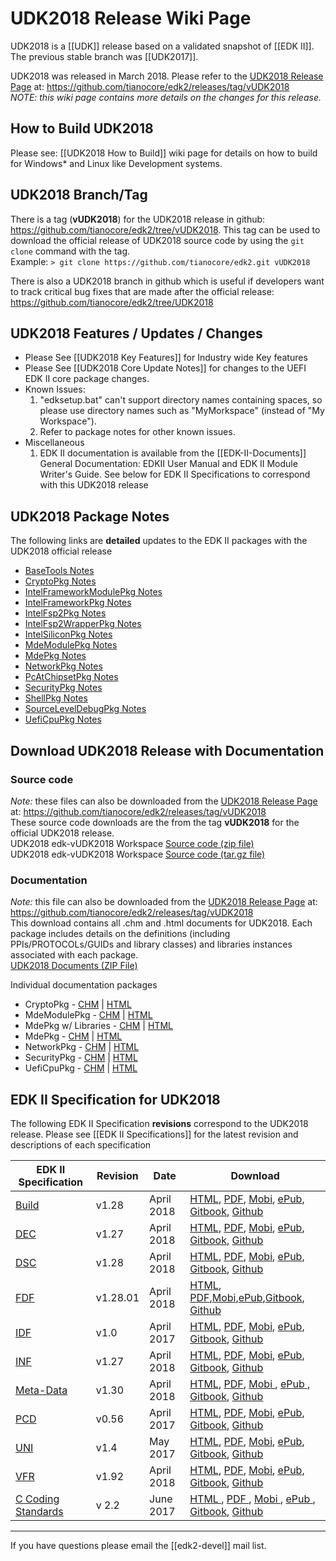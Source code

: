 # UDK2018 Release Wiki Page

UDK2018 is a [[UDK]] release based on a validated snapshot of [[EDK II]]. The previous stable branch was [[UDK2017]].

UDK2018 was released in March 2018. Please refer to the [UDK2018 Release Page](https://github.com/tianocore/edk2/releases/tag/vUDK2018) at: 
https://github.com/tianocore/edk2/releases/tag/vUDK2018 <br>
_NOTE: this wiki page contains more details on the changes for this release._


## How to Build UDK2018

Please see: [[UDK2018 How to Build]] wiki page for details on how to build for Windows* and Linux like Development systems.


## UDK2018 Branch/Tag

There is a tag (**vUDK2018**) for the UDK2018 release in github:
https://github.com/tianocore/edk2/tree/vUDK2018.  This tag can be used to download the official release of UDK2018 source code by using the `git clone` command with the tag. <br>
Example: `> git clone https://github.com/tianocore/edk2.git vUDK2018`


There is also a UDK2018 branch in github which is useful if developers want to track critical bug fixes that are made after the official release:
https://github.com/tianocore/edk2/tree/UDK2018


## UDK2018 Features / Updates / Changes
* Please See [[UDK2018 Key Features]] for Industry wide Key features
* Please See [[UDK2018 Core Update Notes]] for changes to the UEFI EDK II core package changes.
* Known Issues:
  1.  "edksetup.bat" can't support directory names containing spaces, so please
    use directory names such as "MyMorkspace" (instead of "My Workspace").
  2.  Refer to package notes for other known issues.
* Miscellaneous
  1.  EDK II documentation is available from the [[EDK-II-Documents]]
    General Documentation: EDKII User Manual and EDK II Module Writer's Guide. See below for EDK II Specifications to correspond with this UDK2018 release
 

## UDK2018 Package Notes
The following links are **detailed** updates to the EDK II packages with the UDK2018 official release <BR>
* [BaseTools Notes]( https://github.com/tianocore-docs/Docs/blob/master/UDK/UDK2018/BaseToolsNotes.md)
* [CryptoPkg Notes](https://github.com/tianocore-docs/Docs/blob/master/UDK/UDK2018/CryptoPkgNotes.md)
* [IntelFrameworkModulePkg Notes]( https://github.com/tianocore-docs/Docs/blob/master/UDK/UDK2018/IntelFrameworkModulePkgNotes.md)
* [IntelFrameworkPkg Notes]( https://github.com/tianocore-docs/Docs/blob/master/UDK/UDK2018/IntelFrameworkPkgNotes.md)
* [IntelFsp2Pkg Notes]( https://github.com/tianocore/edk2/blob/UDK2018/IntelFsp2Pkg/Readme.md)
* [IntelFsp2WrapperPkg Notes](https://github.com/tianocore-docs/Docs/blob/master/UDK/UDK2018/IntelFsp2WrapperPkgNotes.md)
* [IntelSiliconPkg Notes]( https://github.com/tianocore-docs/Docs/blob/master/UDK/UDK2018/IntelSiliconPkgNotes.md)
* [MdeModulePkg Notes]( https://github.com/tianocore-docs/Docs/blob/master/UDK/UDK2018/MdeModulePkgNotes.md)
* [MdePkg Notes]( https://github.com/tianocore-docs/Docs/blob/master/UDK/UDK2018/MdePkgNotes.md)
* [NetworkPkg Notes]( https://github.com/tianocore-docs/Docs/blob/master/UDK/UDK2018/NetworkPkgNotes.md)
* [PcAtChipsetPkg Notes]( https://github.com/tianocore-docs/Docs/blob/master/UDK/UDK2018/PcAtChipsetPkgNotes.md)
* [SecurityPkg Notes]( https://github.com/tianocore-docs/Docs/blob/master/UDK/UDK2018/SecurityPkgNotes.md)
* [ShellPkg Notes]( https://github.com/tianocore-docs/Docs/blob/master/UDK/UDK2018/ShellPkgNotes.md)
* [SourceLevelDebugPkg Notes]( https://github.com/tianocore-docs/Docs/blob/master/UDK/UDK2018/SourceLevelDebugPkgNotes.md)
* [UefiCpuPkg Notes]( https://github.com/tianocore-docs/Docs/blob/master/UDK/UDK2018/UefiCpuPkgNotes.md)





## Download  UDK2018 Release with Documentation


### Source code 
_Note:_ these files can also be downloaded from the [UDK2018 Release Page](https://github.com/tianocore/edk2/releases/tag/vUDK2018) at: https://github.com/tianocore/edk2/releases/tag/vUDK2018 <br>
These source code downloads are the from the tag **vUDK2018** for the official UDK2018 release. <br>
UDK2018 edk-vUDK2018 Workspace [Source code (zip file)](https://github.com/tianocore/edk2/archive/vUDK2018.zip ) <BR>
UDK2018 edk-vUDK2018 Workspace [Source code (tar.gz file)](https://github.com/tianocore/edk2/archive/vUDK2018.tar.gz ) 

### Documentation
_Note:_ this file can also be downloaded from the [UDK2018 Release Page](https://github.com/tianocore/edk2/releases/tag/vUDK2018) at: https://github.com/tianocore/edk2/releases/tag/vUDK2018 <br>
This download contains all .chm and .html documents for UDK2018. Each package includes details on the definitions (including PPIs/PROTOCOLs/GUIDs and library classes) and libraries instances associated with each package. <br>
[UDK2018 Documents (ZIP File)]( https://github.com/tianocore/edk2/releases/download/vUDK2018/UDK2018.Documents.zip)  

Individual documentation packages
* CryptoPkg - [CHM](https://github.com/tianocore-docs/Docs/raw/master/UDK/UDK2018/CryptoPkg%20Document.chm) | [HTML](https://github.com/tianocore-docs/Docs/raw/master/UDK/UDK2018/CryptoPkg%20Document.zip)
* MdeModulePkg - [CHM](https://github.com/tianocore-docs/Docs/raw/master/UDK/UDK2018/MdeModulePkg%20Document.chm) | [HTML](https://github.com/tianocore-docs/Docs/raw/master/UDK/UDK2018/MdeModulePkg%20Document.zip)
* MdePkg w/ Libraries - [CHM](https://github.com/tianocore-docs/Docs/raw/master/UDK/UDK2018/MdePkg%20Document%20With%20Libraries.chm) | [HTML](https://github.com/tianocore-docs/Docs/raw/master/UDK/UDK2018/MdePkg%20Document%20With%20Libraries.zip)
* MdePkg - [CHM](https://github.com/tianocore-docs/Docs/raw/master/UDK/UDK2018/MdePkg%20Document.chm) | [HTML](https://github.com/tianocore-docs/Docs/raw/master/UDK/UDK2018/MdePkg%20Document.zip)
* NetworkPkg - [CHM](https://github.com/tianocore-docs/Docs/raw/master/UDK/UDK2018/NetworkPkg%20Document%20With%20Modules.chm) | [HTML](https://github.com/tianocore-docs/Docs/raw/master/UDK/UDK2018/NetworkPkg%20Document%20With%20Modules.zip)
* SecurityPkg - [CHM](https://github.com/tianocore-docs/Docs/raw/master/UDK/UDK2018/SecurityiPkg%20Document%20With%20Modules.chm) | [HTML](https://github.com/tianocore-docs/Docs/raw/master/UDK/UDK2018/SecurityiPkg%20Document%20With%20Modules.zip)
* UefiCpuPkg - [CHM](https://github.com/tianocore-docs/Docs/blob/master/UDK/UDK2018/UefiCpuPkg%20Document.chm) | [HTML](https://github.com/tianocore-docs/Docs/blob/master/UDK/UDK2018/UefiCpuPkg%20Document.zip)

## EDK II Specification for UDK2018
The following EDK II Specification **revisions** correspond to the UDK2018 release. Please
see [[EDK II Specifications]] for the latest revision and descriptions of each specification



| EDK II Specification | Revision  | Date | Download |
| ---------------------| --------- | ---- |---------------------------------------------|
|[Build](EDK-II-Specifications#build)         |v1.28   | April 2018 |[HTML](https://edk2-docs.gitbooks.io/edk-ii-build-specification/content/v/release/1.28/),                       [PDF](https://www.gitbook.com/download/pdf/book/edk2-docs/edk-ii-build-specification/v/release/1.28), [Mobi](https://www.gitbook.com/download/mobi/book/edk2-docs/edk-ii-build-specification/v/release/1.28), [ePub](https://www.gitbook.com/download/epub/book/edk2-docs/edk-ii-build-specification/v/release/1.28), [Gitbook](https://www.gitbook.com/book/edk2-docs/edk-ii-build-specification),       [Github ](https://github.com/tianocore-docs/edk2-BuildSpecification/tree/release/1.28) |
|[DEC](EDK-II-Specifications#dec)             |v1.27   | April 2018 |[HTML](https://edk2-docs.gitbooks.io/edk-ii-dec-specification/content/v/release/1.27/),                         [PDF](https://www.gitbook.com/download/pdf/book/edk2-docs/edk-ii-dec-specification/v/release/1.27),   [Mobi](https://www.gitbook.com/download/mobi/book/edk2-docs/edk-ii-dec-specification/v/release/1.27),   [ePub](https://www.gitbook.com/download/epub/book/edk2-docs/edk-ii-dec-specification/v/release/1.27),   [Gitbook](https://www.gitbook.com/book/edk2-docs/edk-ii-dec-specification),         [Github ](https://github.com/tianocore-docs/edk2-DecSpecification/tree/release/1.27)   |
|[DSC](EDK-II-Specifications#dsc)             |v1.28   | April 2018 |[HTML](https://edk2-docs.gitbooks.io/edk-ii-dsc-specification/content/v/release/1.28/),                         [PDF](https://www.gitbook.com/download/pdf/book/edk2-docs/edk-ii-dsc-specification/v/release/1.28),   [Mobi](https://www.gitbook.com/download/mobi/book/edk2-docs/edk-ii-dsc-specification/v/release/1.28),   [ePub](https://www.gitbook.com/download/epub/book/edk2-docs/edk-ii-dsc-specification/v/release/1.28),   [Gitbook](https://www.gitbook.com/book/edk2-docs/edk-ii-dsc-specification/details), [Github ](https://github.com/tianocore-docs/edk2-DscSpecification/tree/release/1.28)   |
|[FDF](EDK-II-Specifications#fdf)             |v1.28.01| April 2018 |[HTML](https://edk2-docs.gitbooks.io/edk-ii-fdf-specification/content/v/release/1.28.01/),                      [PDF](https://www.gitbook.com/download/pdf/book/edk2-docs/edk-ii-fdf-specification/v/release/1.28.01),[Mobi](https://www.gitbook.com/download/mobi/book/edk2-docs/edk-ii-fdf-specification/v/release/1.28.01),[ePub](https://www.gitbook.com/download/epub/book/edk2-docs/edk-ii-fdf-specification/v/release/1.28.01),[Gitbook](https://www.gitbook.com/book/edk2-docs/edk-ii-fdf-specification),         [Github ](https://github.com/tianocore-docs/edk2-FdfSpecification/tree/release/1.28.01)|
|[IDF](EDK-II-Specifications#idf)             |v1.0    | April 2017 |[HTML](https://edk2-docs.gitbooks.io/edk-ii-idf-specification/content/v/release/1.00/),                         [PDF](https://www.gitbook.com/download/pdf/book/edk2-docs/edk-ii-idf-specification/v/release/1.00),   [Mobi](https://www.gitbook.com/download/mobi/book/edk2-docs/edk-ii-idf-specification/v/release/1.00),   [ePub](https://www.gitbook.com/download/epub/book/edk2-docs/edk-ii-idf-specification/v/release/1.00),   [Gitbook](https://www.gitbook.com/book/edk2-docs/edk-ii-idf-specification),         [Github ](https://github.com/tianocore-docs/edk2-IdfSpecification/tree/release/1.00)   |
|[INF](EDK-II-Specifications#inf)             |v1.27   | April 2018 |[HTML](https://edk2-docs.gitbooks.io/edk-ii-inf-specification/content/v/release/1.27/),                         [PDF](https://www.gitbook.com/download/pdf/book/edk2-docs/edk-ii-inf-specification/v/release/1.27),   [Mobi](https://www.gitbook.com/download/mobi/book/edk2-docs/edk-ii-inf-specification/v/release/1.27),   [ePub](https://www.gitbook.com/download/epub/book/edk2-docs/edk-ii-inf-specification/v/release/1.27),   [Gitbook](https://www.gitbook.com/book/edk2-docs/edk-ii-inf-specification),         [Github ](https://github.com/tianocore-docs/edk2-InfSpecification/tree/release/1.27)   |
|[Meta-Data](EDK-II-Specifications#meta-data) |v1.30   | April 2018 |[HTML](https://edk2-docs.gitbooks.io/edk-ii-meta-data-expression-syntax-specification/content/v/release/1.30/), [PDF](https://www.gitbook.com/download/pdf/book/edk2-docs/edk-ii-meta-data-expression-syntax-specification/v/release/1.30), [Mobi   ](https://www.gitbook.com/download/mobi/book/edk2-docs/edk-ii-meta-data-expression-syntax-specification/v/release/1.30), [ePub   ](https://www.gitbook.com/download/epub/book/edk2-docs/edk-ii-meta-data-expression-syntax-specification/v/releas/1.30), [Gitbook](https://www.gitbook.com/book/edk2-docs/edk-ii-meta-data-expression-syntax-specification), [Github ](https://github.com/tianocore-docs/edk2-MetaDataExpressionSyntaxSpecification/tree/release/1.30) |
|[PCD](EDK-II-Specifications#pcd)             |v0.56   | April 2017 |[HTML](https://edk2-docs.gitbooks.io/edk-ii-pcd-specification/content/v/release/0.56/),                         [PDF](https://www.gitbook.com/download/pdf/book/edk2-docs/edk-ii-pcd-specification/v/release/0.56),   [Mobi](https://www.gitbook.com/download/mobi/book/edk2-docs/edk-ii-pcd-specification/v/release/0.56),   [ePub](https://www.gitbook.com/download/epub/book/edk2-docs/edk-ii-pcd-specification/v/release/0.56),   [Gitbook](https://www.gitbook.com/book/edk2-docs/edk-ii-pcd-specification),         [Github ](https://github.com/tianocore-docs/edk2-PcdSpecification/tree/release/0.56)   |
|[UNI](EDK-II-Specifications#uni)             |v1.4    | May 2017   |[HTML](https://edk2-docs.gitbooks.io/edk-ii-uni-specification/content/v/release/1.40/),                         [PDF](https://www.gitbook.com/download/pdf/book/edk2-docs/edk-ii-uni-specification/v/release/1.40),   [Mobi](https://www.gitbook.com/download/mobi/book/edk2-docs/edk-ii-uni-specification/v/release/1.40),   [ePub](https://www.gitbook.com/download/epub/book/edk2-docs/edk-ii-uni-specification/v/release/1.40),   [Gitbook](https://www.gitbook.com/book/edk2-docs/edk-ii-uni-specification),         [Github ](https://github.com/tianocore-docs/edk2-UniSpecification/tree/release/1.40)   |
|[VFR](EDK-II-Specifications#vfr)             |v1.92   | April 2018 |[HTML](https://edk2-docs.gitbooks.io/edk-ii-vfr-specification/content/v/release/1.92/),                         [PDF](https://www.gitbook.com/download/pdf/book/edk2-docs/edk-ii-vfr-specification/v/release/1.92),   [Mobi](https://www.gitbook.com/download/mobi/book/edk2-docs/edk-ii-vfr-specification/v/release/1.92),   [ePub](https://www.gitbook.com/download/epub/book/edk2-docs/edk-ii-vfr-specification/v/release/1.92),   [Gitbook](https://www.gitbook.com/book/edk2-docs/edk-ii-vfr-specification),         [Github ](https://github.com/tianocore-docs/edk2-VfrSpecification/tree/release/1.92)   |
|[C Coding Standards](EDK-II-Specifications#c-coding-standards) | v 2.2 | June 2017 | [HTML   ](https://edk2-docs.gitbooks.io/edk-ii-c-coding-standards-specification/content/v/release/2.20/), [PDF    ](https://www.gitbook.com/download/pdf/book/edk2-docs/edk-ii-c-coding-standards-specification/v/release/2.20), [Mobi   ](https://www.gitbook.com/download/mobi/book/edk2-docs/edk-ii-c-coding-standards-specification/v/release/2.20), [ePub   ](https://www.gitbook.com/download/epub/book/edk2-docs/edk-ii-c-coding-standards-specification/v/release/2.20), [Gitbook](https://www.gitbook.com/book/edk2-docs/edk-ii-c-coding-standards-specification), [Github ](https://github.com/tianocore-docs/edk2-CCodingStandardsSpecification/tree/release/2.20)|


***

If you have questions please email the [[edk2-devel]] mail list.
